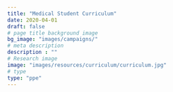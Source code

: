 ```yaml
---
title: "Medical Student Curriculum"
date: 2020-04-01
draft: false
# page title background image
bg_image: "images/campaigns/"
# meta description
description : ""
# Research image
image: "images/resources/curriculum/curriculum.jpg"
# type
type: "ppe"
---
```


